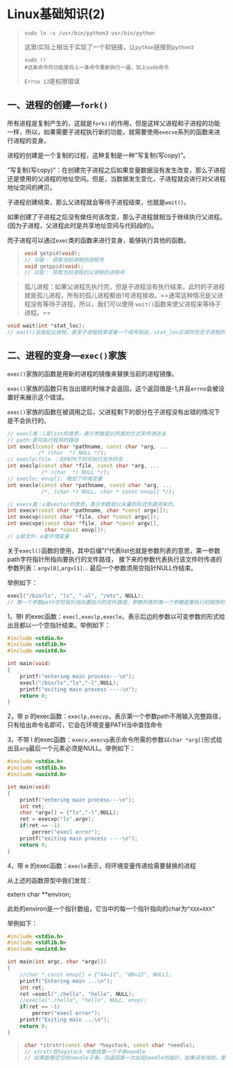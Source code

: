 # Linux基础知识(2)

> ```shell
> sudo ln -s /usr/bin/python3 usr/bin/python
> ```
>
> 这里i实际上相当于实现了一个软链接，让`python`链接到`python3`
>
> ```shell
> sudo !! 
> #这条命令的功能是将上一条命令重新执行一遍，加上sudo命令
> ```
>
> `Errno 13`是权限错误

## 一、进程的创建—`fork()`

所有进程是复制产生的，这就是`fork()`的作用，但是这样父进程和子进程的功能一样，所以，如果需要子进程执行新的功能，就需要使用`execve`系列的函数来进行进程的变身。

进程的创建是一个复制的过程，这种复制是一种"写复制(写copy)"。

"写复制(写copy)"：在创建完子进程之后如果变量数据没有发生改变，那么子进程还是使用的父进程的地址空间。但是，当数据发生变化，子进程就会进行对父进程地址空间的拷贝。

子进程创建结束，那么父进程就会等待子进程结束，也就是`wait()`。

如果创建了子进程之后没有做任何该改变，那么子进程就相当于继续执行父进程。(因为子进程，父进程此时是共享地址空间与代码段的)。

而子进程可以通过`exec`类的函数来进行变身，能够执行其他的函数。

> ```c++
> void getpid(void);
> // 功能： 获取当前进程的进程号
> void getppid(void);
> // 功能： 获取当前进程的父进程的进程号
> ```

> 孤儿进程：如果父进程先执行完，但是子进程没有执行结束，此时的子进程就是孤儿进程，所有的孤儿进程都由1号进程接收。==通常这种情况是父进程没有等待子进程，所以，我们可以使用 `wait()`函数来使父进程来等待子进程。==

```c++
void wait(int *stat_loc);
// wait()会挂起父进程，直至子进程结束或者一个信号到达，stat_loc区域将包含子进程的退出的状态信息。
```



## 二、进程的变身—`exec()`家族

`exec()`家族的函数是用新的进程的镜像来替换当前的进程镜像。

`exec()`家族的函数只有当出错的时候才会返回，这个返回值是-1,并且`errno`会被设置好来展示这个错误。

`exec()`家族的函数在被调用之后，父进程剩下的部分在子进程没有出错的情况下是不会执行的。

```c++
// execl类：l是list的意思，表示参数是以列表的方式来传递进去
// path:是可执行程序的路径
int execl(const char *pathname, const char *arg, ...
          /* (char  *) NULL */);
// execlp:file ：在PATH下的可执行文件的名
int execlp(const char *file, const char *arg, ...
           /* (char  *) NULL */);
// execle: envp[]: 增加了环境变量
int execle(const char *pathname, const char *arg, ...
           /*, (char *) NULL, char * const envp[] */);

// execv类：v是vector的意思，表示参数是以矢量的形式传递进来的。
int execv(const char *pathname, char *const argv[]);
int execvp(const char *file, char *const argv[]);
int execvpe(const char *file, char *const argv[],
            char *const envp[]);
// p是文件，e是环境变量
```

关于`execl()`函数的使用，其中后缀"l"代表list也就是参数列表的意思，第一参数path字符指针所指向要执行的文件路径， 接下来的参数代表执行该文件时传递的参数列表：`argv[0]`,`argv[1]`... 最后一个参数须用空指针NULL作结束。

举例如下：

```c++
execl("/bin/ls", "ls", "-al", "/etc", NULL);
// 第一个参数path字符指针指向要执行的文件路径，参数列表的第一个参数是要执行的程序的名称，之后的是各个参数，最后一个参数必须使用空指针来结束。
```

1，带l 的exec函数：`execl,execlp,execle`，表示后边的参数以可变参数的形式给出且都以一个空指针结束。举例如下：

```c++
#include <stdio.h>
#include <stdlib.h>
#include <unistd.h>

int main(void)
{
    printf("entering main process---\n");
    execl("/bin/ls","ls","-l",NULL);
    printf("exiting main process ----\n");
    return 0;
}
```

2，带 p 的exec函数：`execlp,execvp`，表示第一个参数path不用输入完整路径，只有给出命令名即可，它会在环境变量PATH当中查找命令

3，不带 l 的exec函数：`execv,execvp`表示命令所需的参数以`char *arg[]`形式给出且`arg`最后一个元素必须是NULL。举例如下：

```c++
#include <stdio.h>
#include <stdlib.h>
#include <unistd.h>

int main(void)
{
    printf("entering main process---\n");
    int ret;
    char *argv[] = {"ls","-l",NULL};
    ret = execvp("ls",argv);
    if(ret == -1)
        perror("execl error");
    printf("exiting main process ----\n");
    return 0;
}
```

4，带 e 的exec函数：`execle`表示，将环境变量传递给需要替换的进程

从上述的函数原型中我们发现：

extern char **environ;

此处的environ是一个指针数组，它当中的每一个指针指向的char为`“XXX=XXX”`

举例如下：

```c++
#include <stdio.h>
#include <stdlib.h>
#include <unistd.h>

int main(int argc, char *argv[])
{
    //char * const envp[] = {"AA=11", "BB=22", NULL};
    printf("Entering main ...\n");
    int ret;
    ret =execl("./hello", "hello", NULL);
    //execle("./hello", "hello", NULL, envp);
    if(ret == -1)
        perror("execl error");
    printf("Exiting main ...\n");
    return 0;
}
```



> ```c++
> char *strstr(const char *haystack, const char *needle);
> // strstr在haystack 中查找第一个子串needle
> // 如果能够定位到needle子串，则返回第一次出现needle的指针，如果没有找到，那么就返回NULL
> ```

